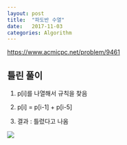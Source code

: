 ```yaml
---
layout: post
title:  "파도반 수열"
date:   2017-11-03
categories: Algorithm
---
```


<https://www.acmicpc.net/problem/9461>

## 틀린 풀이

1. p[i]를 나열해서 규칙을 찾음

2. p[i] = p[i-1] + p[i-5]

3. 결과 : 틀렸다고 나옴

  ![](/image/5.png)
